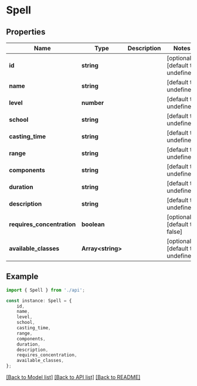 # Spell


## Properties

Name | Type | Description | Notes
------------ | ------------- | ------------- | -------------
**id** | **string** |  | [optional] [default to undefined]
**name** | **string** |  | [default to undefined]
**level** | **number** |  | [default to undefined]
**school** | **string** |  | [default to undefined]
**casting_time** | **string** |  | [default to undefined]
**range** | **string** |  | [default to undefined]
**components** | **string** |  | [default to undefined]
**duration** | **string** |  | [default to undefined]
**description** | **string** |  | [default to undefined]
**requires_concentration** | **boolean** |  | [optional] [default to false]
**available_classes** | **Array&lt;string&gt;** |  | [optional] [default to undefined]

## Example

```typescript
import { Spell } from './api';

const instance: Spell = {
    id,
    name,
    level,
    school,
    casting_time,
    range,
    components,
    duration,
    description,
    requires_concentration,
    available_classes,
};
```

[[Back to Model list]](../README.md#documentation-for-models) [[Back to API list]](../README.md#documentation-for-api-endpoints) [[Back to README]](../README.md)
